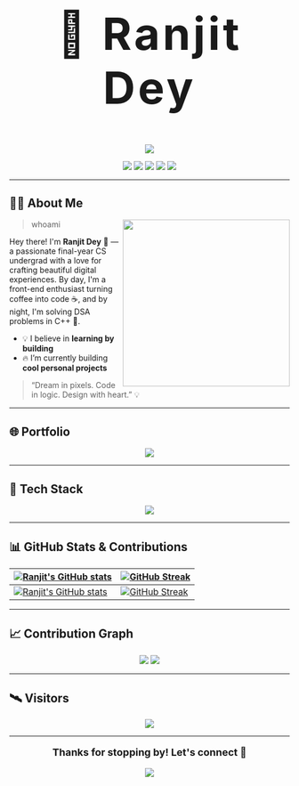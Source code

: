 


<h1 align="center" style="font-size: 80px; font-weight: bold; letter-spacing: 5px" >🚀 Ranjit Dey</h1>

<p align="center">
  <img src="https://readme-typing-svg.herokuapp.com?font=JetBrains+Mono&size=22&duration=3000&color=16DB65&center=true&vCenter=true&multiline=true&width=850&height=80&lines=Frontend+Developer+%7C+CS+Undergrad+%7C+DSA+Explorer;Building+Web+Experiences+With+Passion+and+Pixel+Perfection" />
</p>

<p align="center">
  <a href="https://www.linkedin.com/in/ranjitdey/"><img src="https://img.shields.io/badge/LinkedIn-16DB65?style=for-the-badge&logo=linkedin&logoColor=white"/></a>
  <a href="mailto:ranjitdey05265@gmail.com"><img src="https://img.shields.io/badge/Gmail-16DB65?style=for-the-badge&logo=gmail&logoColor=white"/></a>
  <a href="https://www.x.com/ranjitdey_"><img src="https://img.shields.io/badge/X-16DB65?style=for-the-badge&logo=x&logoColor=white"/></a>
  <a href="https://www.instagram.com/_ranjitdey"><img src="https://img.shields.io/badge/Instagram-16DB65?style=for-the-badge&logo=instagram&logoColor=white"/></a>
  <a href="https://www.facebook.com/ranjitdey2004"><img src="https://img.shields.io/badge/Facebook-16DB65?style=for-the-badge&logo=facebook&logoColor=white"/></a>
</p>

---

## 👨‍💻 About Me

<img align="right" src="https://media.giphy.com/media/f3iwJFOVOwuy7K6FFw/giphy.gif" width="300"/>


> whoami


Hey there! I'm **Ranjit Dey** 👋 — a passionate final-year CS undergrad with a love for crafting beautiful digital experiences.
By day, I'm a front-end enthusiast turning coffee into code ☕, and by night, I'm solving DSA problems in C++ 🧠.

* 💡 I believe in **learning by building**
* 🔥 I’m currently building **cool personal projects**

> “Dream in pixels. Code in logic. Design with heart.” 💡

---

## 🌐 Portfolio

<p align="center">
  <a href="https://ranjitdey.vercel.app/" target="_blank">
    <img src="https://img.shields.io/badge/Visit%20My%20Portfolio-16DB65?style=for-the-badge&logo=vercel&logoColor=white"/>
  </a>
</p>

---

## 🧠 Tech Stack

<p align="center">
  <img src="https://skillicons.dev/icons?i=html,css,js,react,tailwind,git,github,nodejs,py,cpp,c,figma,vscode,linux" />
</p>

---

## 📊 GitHub Stats & Contributions

<div align="center">

| [![Ranjit's GitHub stats](https://github-readme-stats-mc4l.vercel.app/api?username=ranjit-dey\&rank_icon=percentile\&show_icons=true\&theme=transparent\&title_color=ffffff\&icon_color=ffffff\&text_color=16DB65\&border_color=ffffff\&border_radius=8\&include_all_commits=true#gh-dark-mode-only)](https://github.com/ranjit-dey#gh-dark-mode-only)   | [![GitHub Streak](https://github-readme-streak-stats.herokuapp.com/?user=ranjit-dey\&background=transparent\&ring=16DB65\&border_color=ffffff\&border_radius=8\&currStreakLabel=ffffff\&currStreakNum=16DB65\&sideNums=ffffff\&sideLabels=16DB65\&dates=ffffff#gh-dark-mode-only)](https://github.com/ranjit-dey#gh-dark-mode-only)            |
| -------------------------------------------------------------------------------------------------------------------------------------------------------------------------------------------------------------------------------------------------------------------------------------------------------------------------------------------------------- | ---------------------------------------------------------------------------------------------------------------------------------------------------------------------------------------------------------------------------------------------------------------------------------------------------------------------------------------------- |
| [![Ranjit's GitHub stats](https://github-readme-stats-mc4l.vercel.app/api?username=ranjit-dey\&rank_icon=percentile\&show_icons=true\&theme=transparent\&title_color=000000\&icon_color=000000\&text_color=16DB65\&border_color=000000\&border_radius=8\&include_all_commits=true#gh-light-mode-only)](https://github.com/ranjit-dey#gh-light-mode-only) | [![GitHub Streak](https://github-readme-streak-stats.herokuapp.com/?user=ranjit-dey\&background=transparent\&ring=16DB65\&border=000000\&border_radius=8\&stroke=000000\&currStreakLabel=000000\&currStreakNum=16DB65\&sideNums=000000\&sideLabels=16DB65\&dates=000000#gh-light-mode-only)](https://github.com/ranjit-dey#gh-light-mode-only) |

</div>

---

## 📈 Contribution Graph

<p align="center">
  <img src="https://github-readme-activity-graph.vercel.app/graph?username=ranjit-dey&bg_color=transparent&color=16db65&line=16db65&point=ffffff&title_color=ffffff&area=true&hide_border=false#gh-dark-mode-only" />
  <img src="https://github-readme-activity-graph.vercel.app/graph?username=ranjit-dey&bg_color=transparent&color=16db65&line=16db65&point=000000&title_color=000000&area=true&hide_border=false#gh-light-mode-only" />
</p>

---

## 🛰️ Visitors

<p align="center">
  <img src="https://visitor-badge.laobi.icu/badge?page_id=ranjit-dey.ranjit-dey&color=16DB65&style=flat-square" />
</p>

---

<p align="center" style="font-size: 18px; font-weight: bold;">
  Thanks for stopping by! Let's connect 💬
</p>

<p align="center">
  <img src="https://readme-typing-svg.herokuapp.com?font=Fira+Code&pause=1000&color=16DB65&width=380&lines=Keep+exploring%2C+keep+building+%F0%9F%9A%80;" />
</p>
